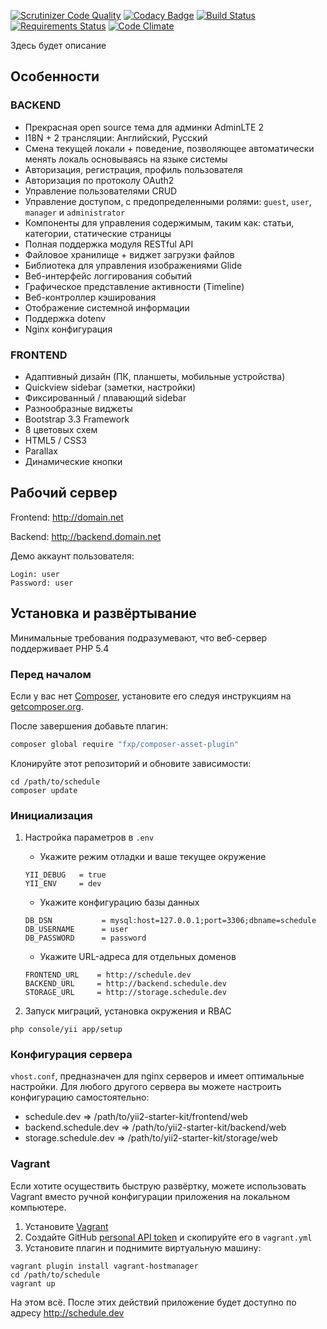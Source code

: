 [![Scrutinizer Code Quality](https://scrutinizer-ci.com/g/Exoticness/list/badges/quality-score.png?b=master)](https://scrutinizer-ci.com/g/Exoticness/list/?branch=master) [![Codacy Badge](https://img.shields.io/badge/codacy-B-brightgreen.svg)](https://www.codacy.com/app/roof1rst/list) [![Build Status](https://scrutinizer-ci.com/g/Exoticness/list/badges/build.png?b=master)](https://scrutinizer-ci.com/g/Exoticness/list/build-status/master) [![Requirements Status](https://requires.io/github/Exoticness/list/requirements.svg?branch=master)](https://requires.io/github/Exoticness/list/requirements/?branch=master) [![Code Climate](https://img.shields.io/codeclimate/github/kabisaict/flow.svg)]()

Здесь будет описание


Особенности
--------
### BACKEND
- Прекрасная open source тема для админки AdminLTE 2
- I18N + 2 трансляции: Английский, Русский
- Смена текущей локали + поведение, позволяющее автоматически менять локаль основываясь на языке системы
- Авторизация, регистрация, профиль пользователя
- Авторизация по протоколу OAuth2
- Управление пользователями CRUD
- Управление доступом, с предопределенными ролями: `guest`, `user`, `manager` и `administrator` 
- Компоненты для управления содержимым, таким как: статьи, категории, статические страницы
- Полная поддержка модуля RESTful API
- Файловое хранилище + виджет загрузки файлов
- Библиотека для управления изображениями Glide
- Веб-интерфейс логгирования событий
- Графическое представление активности (Timeline)
- Веб-контроллер кэширования
- Отображение системной информации
- Поддержка dotenv
- Nginx конфигурация

### FRONTEND
- Адаптивный дизайн (ПК, планшеты, мобильные устройства)
- Quickview sidebar (заметки, настройки)
- Фиксированный / плавающий sidebar
- Разнообразные виджеты
- Bootstrap 3.3 Framework
- 8 цветовых схем
- HTML5 / CSS3
- Parallax
- Динамические кнопки

Рабочий сервер
----
Frontend:
http://domain.net

Backend:
http://backend.domain.net

Демо аккаунт пользователя:
```
Login: user
Password: user
```

Установка и развёртывание
------------

Минимальные требования подразумевают, что веб-сервер поддерживает PHP 5.4

### Перед началом
Если у вас нет [Composer](http://getcomposer.org/), установите его следуя инструкциям на [getcomposer.org](http://getcomposer.org/doc/00-intro.md#installation-nix).

После завершения добавьте плагин:
```bash
composer global require "fxp/composer-asset-plugin"
```

Клонируйте этот репозиторий и обновите зависимости:
```
cd /path/to/schedule
composer update
```

### Инициализация
1. Настройка параметров в `.env`
	- Укажите режим отладки и ваше текущее окружение
	
	```
	YII_DEBUG   = true
	YII_ENV     = dev
	```
	- Укажите конфигурацию базы данных
	```
	DB_DSN           = mysql:host=127.0.0.1;port=3306;dbname=schedule
	DB_USERNAME      = user
	DB_PASSWORD      = password
	```

	- Укажите URL-адреса для отдельных доменов
	```
	FRONTEND_URL    = http://schedule.dev
	BACKEND_URL     = http://backend.schedule.dev
	STORAGE_URL     = http://storage.schedule.dev
	```

2. Запуск миграций, установка окружения и RBAC
```
php console/yii app/setup
```

### Конфигурация сервера
`vhost.conf`, предназначен для nginx серверов и имеет оптимальные настройки.
Для любого другого сервера вы можете настроить конфигурацию самостоятельно:
- schedule.dev => /path/to/yii2-starter-kit/frontend/web
- backend.schedule.dev => /path/to/yii2-starter-kit/backend/web
- storage.schedule.dev => /path/to/yii2-starter-kit/storage/web


### Vagrant
Если хотите осуществить быструю развёртку, можете использовать Vagrant вместо ручной конфигурации приложения на локальном компьютере.

1. Установите [Vagrant](https://www.vagrantup.com/)
2. Создайте GitHub [personal API token](https://github.com/blog/1509-personal-api-tokens) и скопируйте его в `vagrant.yml`
3. Установите плагин и поднимите виртуальную машину:
```
vagrant plugin install vagrant-hostmanager
cd /path/to/schedule
vagrant up
```
На этом всё. После этих действий приложение будет доступно по адресу http://schedule.dev
